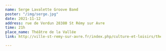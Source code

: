 ```yaml
---
name: Serge Lavalette Groove Band
poster: "/img/serge.jpg"
date: 2021-11-12
address: rue de Verdun 28380 St Rémy sur Avre
time: 21h
place_name: Théâtre de la Vallée
link: http://ville-st-remy-sur-avre.fr/index.php/culture-et-loisirs/theatre

---
```

